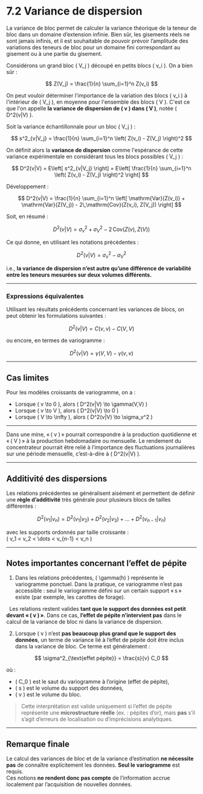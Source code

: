# 7.2 Variance de dispersion

La variance de bloc permet de calculer la variance théorique de la teneur de bloc dans un domaine d’extension infinie. Bien sûr, les gisements réels ne sont jamais infinis, et il est souhaitable de pouvoir prévoir l’amplitude des variations des teneurs de bloc pour un domaine fini correspondant au gisement ou à une partie du gisement.

Considérons un grand bloc \( V_j \) découpé en petits blocs \( v_i \). On a bien sûr :

$$
Z(V_j) = \frac{1}{n} \sum_{i=1}^n Z(v_i)
$$

On peut vouloir déterminer l'importance de la variation des blocs \( v_i \) à l'intérieur de \( V_j \), en moyenne pour l'ensemble des blocs \( V \). C'est ce que l'on appelle **la variance de dispersion de \( v \) dans \( V \)**, notée \( D^2(v|V) \).

Soit la variance échantillonnale pour un bloc \( V_j \) :

$$
s^2_{v|V_j} = \frac{1}{n} \sum_{i=1}^n \left( Z(v_i) - Z(V_j) \right)^2
$$

On définit alors la **variance de dispersion** comme l'espérance de cette variance expérimentale en considérant tous les blocs possibles \( V_j \) :

$$
D^2(v|V) = E\left[ s^2_{v|V_j} \right] = E\left[ \frac{1}{n} \sum_{i=1}^n \left( Z(v_i) - Z(V_j) \right)^2 \right]
$$

Développement :

$$
D^2(v|V) = \frac{1}{n} \sum_{i=1}^n \left[ \mathrm{Var}(Z(v_i)) + \mathrm{Var}(Z(V_j)) - 2\,\mathrm{Cov}(Z(v_i), Z(V_j)) \right]
$$

Soit, en résumé :

$$
D^2(v|V) = \sigma_v^2 + \sigma_V^2 - 2\,\mathrm{Cov}(Z(v), Z(V))
$$

Ce qui donne, en utilisant les notations précédentes :

$$
D^2(v|V) = \sigma_v^2 - \sigma_V^2
$$

i.e., **la variance de dispersion n’est autre qu’une différence de variabilité entre les teneurs mesurées sur deux volumes différents.**

---

### Expressions équivalentes

Utilisant les résultats précédents concernant les variances de blocs, on peut obtenir les formulations suivantes :

$$
D^2(v|V) = C(v,v) - C(V,V)
$$

ou encore, en termes de variogramme :

$$
D^2(v|V) = \gamma(V,V) - \gamma(v,v)
$$

---

## Cas limites

Pour les modèles croissants de variogramme, on a :

- Lorsque \( v \to 0 \), alors \( D^2(v|V) \to \gamma(V,V) \)  
- Lorsque \( v \to V \), alors \( D^2(v|V) \to 0 \)  
- Lorsque \( V \to \infty \), alors \( D^2(v|V) \to \sigma_v^2 \)

---

Dans une mine, « \( v \) » pourrait correspondre à la production quotidienne et « \( V \) » à la production hebdomadaire ou mensuelle. Le rendement du concentrateur pourrait être relié à l’importance des fluctuations journalières sur une période mensuelle, c’est-à-dire à \( D^2(v|V) \).

---

## Additivité des dispersions

Les relations précédentes se généralisent aisément et permettent de définir une **règle d’additivité** très générale pour plusieurs blocs de tailles différentes :

$$
D^2(v_1|v_n) = D^2(v_1|v_2) + D^2(v_2|v_3) + \dots + D^2(v_{n-1}|v_n)
$$

avec les supports ordonnés par taille croissante :  
\( v_1 < v_2 < \dots < v_{n-1} < v_n \)

---

## Notes importantes concernant l’effet de pépite

1. Dans les relations précédentes, \( \gamma(h) \) représente le variogramme ponctuel. Dans la pratique, ce variogramme n’est pas accessible : seul le variogramme défini sur un certain support « s » existe (par exemple, les carottes de forage).

&nbsp;  Les relations restent valides **tant que le support des données est petit devant « \( v \) »**. Dans ce cas, **l’effet de pépite n’intervient pas** dans le calcul de la variance de bloc ni dans la variance de dispersion.

2. Lorsque \( v \) n’est **pas beaucoup plus grand que le support des données**, un terme de variance lié à l’effet de pépite doit être inclus dans la variance de bloc. Ce terme est généralement :

$$
\sigma^2_{\text{effet pépite}} = \frac{s}{v} C_0
$$

où :

- \( C_0 \) est le saut du variogramme à l’origine (effet de pépite),  
- \( s \) est le volume du support des données,  
- \( v \) est le volume du bloc.

> Cette interprétation est valide uniquement si l’effet de pépite représente une **microstructure réelle** (ex. : pépites d’or), mais **pas** s’il s’agit d’erreurs de localisation ou d’imprécisions analytiques.

---

## Remarque finale

Le calcul des variances de bloc et de la variance d’estimation **ne nécessite pas** de connaître explicitement les données. **Seul le variogramme** est requis.  
Ces notions **ne rendent donc pas compte** de l’information accrue localement par l’acquisition de nouvelles données.
